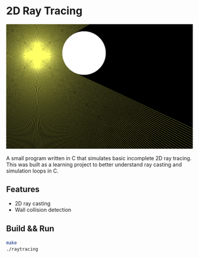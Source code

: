 # 2D Ray Tracing 

![Banner](assets/screenshots/banner_1.png)

A small program written in C that simulates basic incomplete 2D ray tracing. This was built as a learning project to better understand ray casting and simulation loops in C.


## Features

- 2D ray casting 
- Wall collision detection

## Build && Run

```bash
make
./raytracing
```
